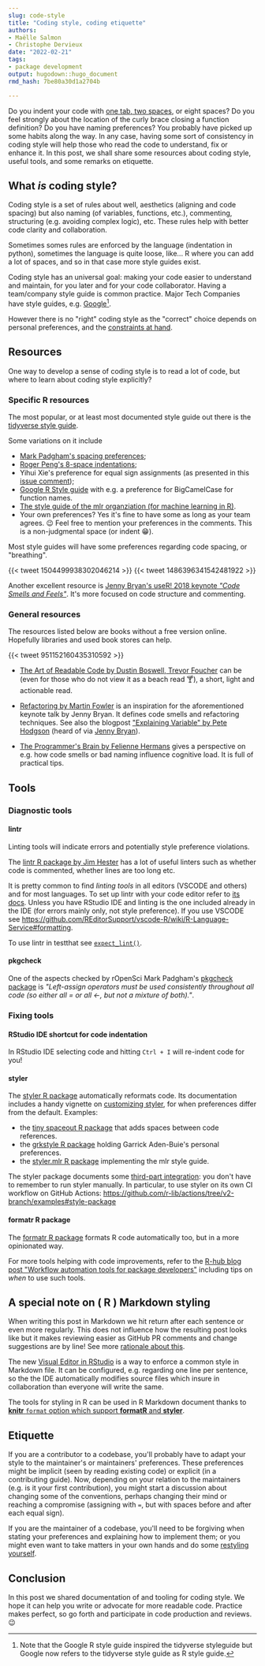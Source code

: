 ```yaml
---
slug: code-style
title: "Coding style, coding etiquette" 
authors: 
- Maëlle Salmon 
- Christophe Dervieux
date: "2022-02-21" 
tags: 
- package development 
output: hugodown::hugo_document
rmd_hash: 7be80a30d1a2704b

---
```


Do you indent your code with [one tab, two spaces](https://www.youtube.com/watch?v=SsoOG6ZeyUI), or eight spaces? Do you feel strongly about the location of the curly brace closing a function definition? Do you have naming preferences? You probably have picked up some habits along the way. In any case, having some sort of consistency in coding style will help those who read the code to understand, fix or enhance it. In this post, we shall share some resources about coding style, useful tools, and some remarks on etiquette.

## What *is* coding style?

Coding style is a set of rules about well, aesthetics (aligning and code spacing) but also naming (of variables, functions, etc.), commenting, structuring (e.g. avoiding complex logic), etc. These rules help with better code clarity and collaboration.

Sometimes somes rules are enforced by the language (indentation in python), sometimes the language is quite loose, like... R where you can add a lot of spaces, and so in that case more style guides exist.

Coding style has an universal goal: making your code easier to understand and maintain, for you later and for your code collaborator. Having a team/company style guide is common practice. Major Tech Companies have style guides, e.g. [Google](https://google.github.io/styleguide/)[^1].

However there is no "right" coding style as the "correct" choice depends on personal preferences, and the [constraints at hand](https://www.heltweg.org/posts/who-wrote-this-shit/).

## Resources

One way to develop a sense of coding style is to read a lot of code, but where to learn about coding style explicitly?

### Specific R resources

The most popular, or at least most documented style guide out there is the [tidyverse style guide](https://style.tidyverse.org).

Some variations on it include

-   [Mark Padgham's spacing preferences](https://docs.ropensci.org/pkgcheck/CONTRIBUTING.html#development-guidelines);
-   [Roger Peng's 8-space indentations](https://simplystatistics.org/posts/2018-07-27-why-i-indent-my-code-8-spaces/);
-   Yihui Xie's preference for equal sign assignments (as presented in this [issue comment](https://github.com/Robinlovelace/geocompr/issues/319#issuecomment-427376764));
-   [Google R Style guide](https://google.github.io/styleguide/Rguide.html) with e.g. a preference for BigCamelCase for function names.
-   [The style guide of the mlr organziation (for machine learning in R)](https://github.com/mlr-org/mlr3/wiki/Style-Guide).
-   Your own preferences? Yes it's fine to have some as long as your team agrees. :wink: Feel free to mention your preferences in the comments. This is a non-judgmental space (or indent :grin:).

Most style guides will have some preferences regarding code spacing, or "breathing".

{{< tweet 1504499938302046214 >}}
{{< tweet 1486396341542481922 >}}

Another excellent resource is [Jenny Bryan's useR! 2018 keynote *"Code Smells and Feels"*](https://github.com/jennybc/code-smells-and-feels). It's more focused on code structure and commenting.

### General resources

The resources listed below are books without a free version online. Hopefully libraries and used book stores can help.

{{< tweet 951152160435310592 >}}

-   [The Art of Readable Code by Dustin Boswell, Trevor Foucher](https://www.goodreads.com/book/show/8677004-the-art-of-readable-code) can be (even for those who do not view it as a beach read :cocktail:), a short, light and actionable read.

-   [Refactoring by Martin Fowler](https://www.goodreads.com/book/show/44936.Refactoring) is an inspiration for the aforementioned keynote talk by Jenny Bryan. It defines code smells and refactoring techniques. See also the blogpost ["Explaining Variable" by Pete Hodgson](https://blog.thepete.net/blog/2021/06/24/explaining-variable/) (heard of via [Jenny Bryan](https://twitter.com/JennyBryan/status/1412140590842597385)).

-   [The Programmer's Brain by Felienne Hermans](https://www.goodreads.com/book/show/57196550-the-programmer-s-brain) gives a perspective on e.g. how code smells or bad naming influence cognitive load. It is full of practical tips.

## Tools

### Diagnostic tools

#### lintr

Linting tools will indicate errors and potentially style preference violations.

The [lintr R package by Jim Hester](https://github.com/r-lib/lintr) has a lot of useful linters such as whether code is commented, whether lines are too long etc.

It is pretty common to find *linting tools* in all editors (VSCODE and others) and for most languages. To set up lintr with your code editor refer to [its docs](https://github.com/r-lib/lintr#editors-setup). Unless you have RStudio IDE and linting is the one included already in the IDE (for errors mainly only, not style preference). If you use VSCODE see <https://github.com/REditorSupport/vscode-R/wiki/R-Language-Service#formatting>.

To use lintr in testthat see [`expect_lint()`](https://rdrr.io/cran/lintr/man/expect_lint.html).

#### pkgcheck

One of the aspects checked by rOpenSci Mark Padgham's [pkgcheck package](https://docs.ropensci.org/pkgcheck/index.html) is *"Left-assign operators must be used consistently throughout all code (so either all = or all \<-, but not a mixture of both)."*.

### Fixing tools

#### RStudio IDE shortcut for code indentation

In RStudio IDE selecting code and hitting `Ctrl + I` will re-indent code for you!

#### styler

The [styler R package](https://styler.r-lib.org) automatically reformats code. Its documentation includes a handy vignette on [customizing styler](https://styler.r-lib.org/articles/customizing_styler.html), for when preferences differ from the default. Examples:

-   the [tiny spaceout R package](https://github.com/ropensci-review-tools/spaceout) that adds spaces between code references.
-   the [grkstyle R package](https://github.com/gadenbuie/grkstyle) holding Garrick Aden-Buie's personal preferences.
-   the [styler.mlr R package](https://github.com/mlr-org/styler.mlr) implementing the mlr style guide.

The styler package documents some [third-part integration](https://styler.r-lib.org/articles/third-party-integrations.html): you don't have to remember to run styler manually. In particular, to use styler on its own CI workflow on GitHub Actions: <https://github.com/r-lib/actions/tree/v2-branch/examples#style-package>

#### formatr R package

The [formatr R package](https://yihui.org/formatr/) formats R code automatically too, but in a more opinionated way.

For more tools helping with code improvements, refer to the [R-hub blog post "Workflow automation tools for package developers"](/2020/04/29/maintenance/) including tips on *when* to use such tools.

## A special note on ( R ) Markdown styling

When writing this post in Markdown we hit return after each sentence or even more regularly. This does not influence how the resulting post looks like but it makes reviewing easier as GitHub PR comments and change suggestions are by line! See more [rationale about this](https://cirosantilli.com/markdown-style-guide/#line-wrapping).

The new [Visual Editor in RStudio](https://rstudio.github.io/visual-markdown-editing/) is a way to enforce a common style in Markdown file. It can be configured, e.g. regarding one line per sentence, so the the IDE automatically modifies source files which insure in collaboration than everyone will write the same.

The tools for styling in R can be used in R Markdown document thanks to [**knitr** `format` option which support **formatR** and **styler**](https://bookdown.org/yihui/rmarkdown-cookbook/opts-tidy.html).

## Etiquette

If you are a contributor to a codebase, you'll probably have to adapt your style to the maintainer's or maintainers' preferences. These preferences might be implicit (seen by reading existing code) or explicit (in a contributing guide). Now, depending on your relation to the maintainers (e.g. is it your first contribution), you might start a discussion about changing some of the conventions, perhaps changing their mind or reaching a compromise (assigning with `=`, but with spaces before and after each equal sign).

If you are the maintainer of a codebase, you'll need to be forgiving when stating your preferences and explaining how to implement them; or you might even want to take matters in your own hands and do some [restyling yourself](https://yihui.org/en/2018/11/cosmetic-changes/).

## Conclusion

In this post we shared documentation of and tooling for coding style. We hope it can help you write or advocate for more readable code. Practice makes perfect, so go forth and participate in code production and reviews. :wink:

[^1]: Note that the Google R style guide inspired the tidyverse styleguide but Google now refers to the tidyverse style guide as R style guide.

